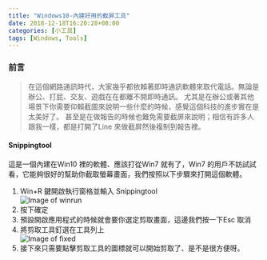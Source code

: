 ```yaml
---
title: "Windows10-內建好用的截屏工具"
date: 2018-12-18T16:20:28+08:00
categories: [小工具]
tags: [Windows, Tools]
---
```


### 前言
> 在這個網路通訊時代，大家幾乎都依賴著即時通訊軟體來取代電話。無論是辦公、打屁、交友、遊戲在在都離不開即時通訊。
> 尤其是在辦公或著其他場景下你需要仰賴截圖來說明一些什麼的時候，感覺這個科技的進步實在是太美好了。
> 甚至是在做報告的時候也難免需要截屏來說明；相信有許多人跟我一樣，都是打開了Line 來做截屏然後複制到報告裡。

#### Snippingtool
這是一個內建在Win10 裡的軟體、應該打從Win7 就有了，Win7 的用戶不妨試試看，它能夠很好的幫助你截取螢幕畫面，我們按照以下步驟來打開這個軟體。  
1. Win+R 鍵開啟執行窗格並輸入 Snippingtool  
![Image of winrun](/images/snippingtool-windows10/winrun-snippingtool.png)
2. 按下確定  
3. 預設開啟應用程式的時候就會要你選定剪取畫面，這邊我們按一下Esc 取消  
4. 將剪取工具釘選在工具列上  
![Image of fixed](/images/snippingtool-windows10/fixed-in-toolbar.png)
5. 接下來只需要點擊剪取工具的圖標就可以開始剪取了、是不是很方便呀。


